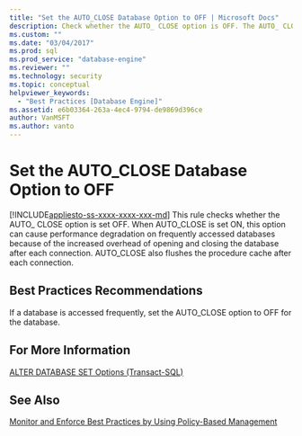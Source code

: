 ```yaml
---
title: "Set the AUTO_CLOSE Database Option to OFF | Microsoft Docs"
description: Check whether the AUTO_ CLOSE option is OFF. The AUTO_ CLOSE option has implications for performance in SQL Server.
ms.custom: ""
ms.date: "03/04/2017"
ms.prod: sql
ms.prod_service: "database-engine"
ms.reviewer: ""
ms.technology: security
ms.topic: conceptual
helpviewer_keywords: 
  - "Best Practices [Database Engine]"
ms.assetid: e6b03364-263a-4ec4-9794-de9869d396ce
author: VanMSFT
ms.author: vanto
---
```

# Set the AUTO_CLOSE Database Option to OFF
[!INCLUDE[appliesto-ss-xxxx-xxxx-xxx-md](../../includes/appliesto-ss-xxxx-xxxx-xxx-md.md)]
  This rule checks whether the AUTO_ CLOSE option is set OFF. When AUTO_CLOSE is set ON, this option can cause performance degradation on frequently accessed databases because of the increased overhead of opening and closing the database after each connection. AUTO_CLOSE also flushes the procedure cache after each connection.  
  
## Best Practices Recommendations  
 If a database is accessed frequently, set the AUTO_CLOSE option to OFF for the database.  
  
## For More Information  
 [ALTER DATABASE SET Options &#40;Transact-SQL&#41;](../../t-sql/statements/alter-database-transact-sql-set-options.md)  
  
## See Also  
 [Monitor and Enforce Best Practices by Using Policy-Based Management](../../relational-databases/policy-based-management/monitor-and-enforce-best-practices-by-using-policy-based-management.md)  
  
  
